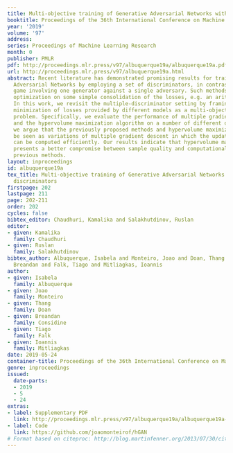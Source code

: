 ```yaml
---
title: Multi-objective training of Generative Adversarial Networks with multiple discriminators
booktitle: Proceedings of the 36th International Conference on Machine Learning
year: '2019'
volume: '97'
address: 
series: Proceedings of Machine Learning Research
month: 0
publisher: PMLR
pdf: http://proceedings.mlr.press/v97/albuquerque19a/albuquerque19a.pdf
url: http://proceedings.mlr.press/v97/albuquerque19a.html
abstract: Recent literature has demonstrated promising results for training Generative
  Adversarial Networks by employing a set of discriminators, in contrast to the traditional
  game involving one generator against a single adversary. Such methods perform single-objective
  optimization on some simple consolidation of the losses, e.g. an arithmetic average.
  In this work, we revisit the multiple-discriminator setting by framing the simultaneous
  minimization of losses provided by different models as a multi-objective optimization
  problem. Specifically, we evaluate the performance of multiple gradient descent
  and the hypervolume maximization algorithm on a number of different datasets. Moreover,
  we argue that the previously proposed methods and hypervolume maximization can all
  be seen as variations of multiple gradient descent in which the update direction
  can be computed efficiently. Our results indicate that hypervolume maximization
  presents a better compromise between sample quality and computational cost than
  previous methods.
layout: inproceedings
id: albuquerque19a
tex_title: Multi-objective training of Generative Adversarial Networks with multiple
  discriminators
firstpage: 202
lastpage: 211
page: 202-211
order: 202
cycles: false
bibtex_editor: Chaudhuri, Kamalika and Salakhutdinov, Ruslan
editor:
- given: Kamalika
  family: Chaudhuri
- given: Ruslan
  family: Salakhutdinov
bibtex_author: Albuquerque, Isabela and Monteiro, Joao and Doan, Thang and Considine,
  Breandan and Falk, Tiago and Mitliagkas, Ioannis
author:
- given: Isabela
  family: Albuquerque
- given: Joao
  family: Monteiro
- given: Thang
  family: Doan
- given: Breandan
  family: Considine
- given: Tiago
  family: Falk
- given: Ioannis
  family: Mitliagkas
date: 2019-05-24
container-title: Proceedings of the 36th International Conference on Machine Learning
genre: inproceedings
issued:
  date-parts:
  - 2019
  - 5
  - 24
extras:
- label: Supplementary PDF
  link: http://proceedings.mlr.press/v97/albuquerque19a/albuquerque19a-supp.pdf
- label: Code
  link: https://github.com/joaomonteirof/hGAN
# Format based on citeproc: http://blog.martinfenner.org/2013/07/30/citeproc-yaml-for-bibliographies/
---
```

